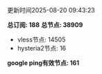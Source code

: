 更新时间2025-08-20 09:43:23

**总订阅: 188**
**总节点: 38909**
- vless节点: 14505
- hysteria2节点: 16

**google ping有效节点: 161**

